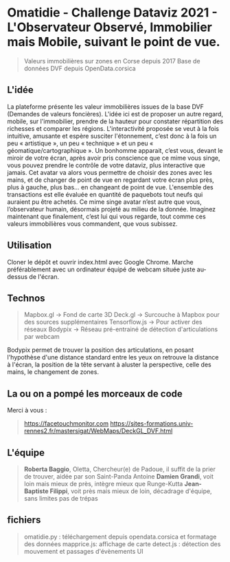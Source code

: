 # Omatidie - Challenge Dataviz 2021 - L'Observateur Observé, Immobilier mais Mobile, suivant le point de vue.

> Valeurs immobilières sur zones en Corse depuis 2017
> Base de données DVF depuis OpenData.corsica

## L'idée
La plateforme présente les valeur immobilières issues de la base DVF (Demandes de valeurs foncières). L'idée ici est de proposer un autre regard, mobile, sur l'immobilier, prendre de la hauteur pour constater répartition des richesses et comparer les régions. 
L'interactivité proposée se veut à la fois intuitive, amusante et espère susciter l'étonnement, c’est donc à la fois un peu « artistique », un peu « technique » et un peu « géomatique/cartographique ».
Un bonhomme apparait, c’est vous, devant le miroir de votre écran, après avoir pris conscience que ce mime vous singe, vous pouvez prendre le contrôle de votre dataviz, plus interactive que jamais.
Cet avatar va alors vous permettre de choisir des zones avec les mains, et de changer de point de vue en regardant votre écran plus près, plus à gauche, plus bas… en changeant de point de vue.
L'ensemble des transactions est elle évaluée en quantité de paquebots tout neufs qui auraient pu être achetés.
Ce mime singe avatar n’est autre que vous, l’observateur humain, désormais projeté au milieu de la donnée. Imaginez maintenant que finalement, c’est lui qui vous regarde, tout comme ces valeurs immobilières vous commandent, que vous subissez.

## Utilisation
Cloner le dépôt et ouvrir index.html avec Google Chrome. Marche préférablement avec un ordinateur équipé de webcam située juste au-dessus de l'écran.

## Technos
>Mapbox.gl -> Fond de carte 3D
>Deck.gl -> Surcouche à Mapbox pour des sources supplémentaires
>Tensorflow.js -> Pour activer des réseaux 
>Bodypix -> Réseau pré-entrainé de détection d'articulations par webcam

Bodypix permet de trouver la position des articulations, en posant l'hypothèse d'une distance standard entre les yeux on retrouve la distance à l'écran, la position de la tête servant à aluster la perspective, celle des mains, le changement de zones. 

## La ou on a pompé les morceaux de code
Merci à vous :
>https://facetouchmonitor.com
>https://sites-formations.univ-rennes2.fr/mastersigat/WebMaps/DeckGL_DVF.html
 
## L'équipe
> **Roberta Baggio**, Oletta, Chercheur(e) de Padoue, il suffit de la prier de trouver, aidée par son Saint-Panda Antoine
> **Damien Grandi**, voit loin mais mieux de près, intègre mieux que Runge-Kutta
> **Jean-Baptiste Filippi**, voit près mais mieux de loin, décadrage d'équipe, sans limites pas de trépas

## fichiers
>omatidie.py : téléchargement depuis opendata.corsica et formatage des données
>mapprice.js: affichage de carte
>detect.js : détection des mouvement et passages d'évènements UI
